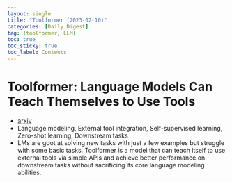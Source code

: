 ```yaml
---
layout: single
title: "Toolformer (2023-02-10)"
categories: [Daily Digest]
tag: [toolformer, LLM]
toc: true
toc_sticky: true
toc_label: Contents
---
```


# Toolformer: Language Models Can Teach Themselves to Use Tools
- [arxiv](https://arxiv.org/pdf/2302.04761.pdf)
- Language modeling, External tool integration, Self-supervised learning, Zero-shot learning, Downstream tasks
- LMs are goot at solving new tasks with just a few examples but struggle with some basic tasks. Toolformer is a model that can teach itself to use external tools via simple APIs and achieve better performance on downstream tasks without sacrificing its core language modeling abilities.